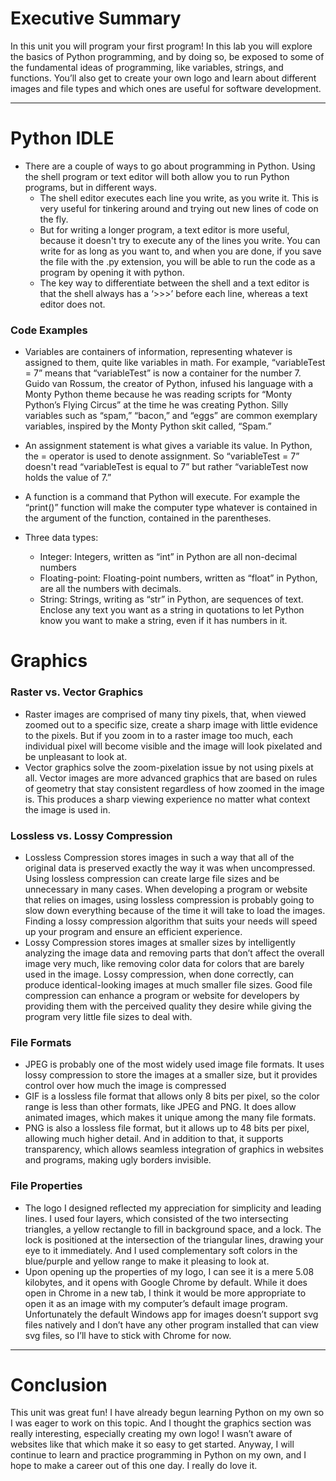 # Executive Summary #
In this unit you will program your first program! In this lab you will explore the basics of Python programming, and by doing so, be exposed to some of the fundamental ideas of programming, like variables, strings, and functions. You’ll also get to create your own logo and learn about different images and file types and which ones are useful for software development.
***
# Python IDLE #

* There are a couple of ways to go about programming in Python. Using the shell program or text editor will both allow you to run Python programs, but in different ways. 
	* The shell editor executes each line you write, as you write it. This is very useful for tinkering around and trying out new lines of code on the fly. 
  * But for writing a longer program, a text editor is more useful, because it doesn't try to execute any of the lines you write. You can write for as long as you want to, and when you are done, if you save the file with the .py extension, you will be able to run the code as a program by opening it with python. 
  * The key way to differentiate between the shell and a text editor is that the shell always has a ‘>>>’ before each line, whereas a text editor does not.

### Code Examples  ###
* Variables are containers of information, representing whatever is assigned to them, quite like variables in math. For example, “variableTest = 7” means that “variableTest” is now a container for the number 7. Guido van Rossum, the creator of Python, infused his language with a Monty Python theme because he was reading scripts for “Monty Python’s Flying Circus” at the time he was creating Python. Silly variables such as “spam,” “bacon,” and “eggs” are common exemplary variables, inspired by the Monty Python skit called, “Spam.” 

* An assignment statement is what gives a variable its value. In Python, the = operator is used to denote assignment. So “variableTest = 7” doesn't read “variableTest is equal to 7” but rather “variableTest now holds the value of 7.”

* A function is a command that Python will execute. For example the “print()” function will make the computer type whatever is contained in the argument of the function, contained in the parentheses.
* Three data types:
  * Integer: Integers, written as “int” in Python are all non-decimal numbers
  * Floating-point: Floating-point numbers, written as “float” in Python, are all the numbers with decimals.
  * String: Strings, writing as “str” in Python, are sequences of text. Enclose any text you want as a string in quotations to let Python know you want to make a string, even if it has numbers in it.

# Graphics #
 
### Raster vs. Vector Graphics ###
* Raster images are comprised of many tiny pixels, that, when viewed zoomed out to a specific size, create a sharp image with little evidence to the pixels. But if you zoom in to a raster image too much, each individual pixel will become visible and the image will look pixelated and be unpleasant to look at.
* Vector graphics solve the zoom-pixelation issue by not using pixels at all. Vector images are more advanced graphics that are based on rules of geometry that stay consistent regardless of how zoomed in the image is. This produces a sharp viewing experience no matter what context the image is used in.
 
### Lossless vs. Lossy Compression ###
* Lossless Compression stores images in such a way that all of the original data is preserved exactly the way it was when uncompressed. Using lossless compression can create large file sizes and be unnecessary in many cases. When developing a program or website that relies on images, using lossless compression is probably going to slow down everything because of the time it will take to load the images. Finding a lossy compression algorithm that suits your needs will speed up your program and ensure an efficient experience.
* Lossy Compression stores images at smaller sizes by intelligently analyzing the image data and removing parts that don’t affect the overall image very much, like removing color data for colors that are barely used in the image. Lossy compression, when done correctly, can produce identical-looking images at much smaller file sizes. Good file compression can enhance a program or website for developers by providing them with the perceived quality they desire while giving the program very little file sizes to deal with.
 
### File Formats ###
* JPEG is probably one of the most widely used image file formats. It uses lossy compression to store the images at a smaller size, but it provides control over how much the image is compressed
* GIF is a lossless file format that allows only 8 bits per pixel, so the color range is less than other formats, like JPEG and PNG. It does allow animated images, which makes it unique among the many file formats.
* PNG is also a lossless file format, but it allows up to 48 bits per pixel, allowing much higher detail. And in addition to that, it supports transparency, which allows seamless integration of graphics in websites and programs, making ugly borders invisible.
 
### File Properties ###
* The logo I designed reflected my appreciation for simplicity and leading lines. I used four layers, which consisted of the two intersecting triangles, a yellow rectangle to fill in background space, and a lock. The lock is positioned at the intersection of the triangular lines, drawing your eye to it immediately. And I used complementary soft colors in the blue/purple and yellow range to make it pleasing to look at.
* Upon opening up the properties of my logo, I can see it is a mere 5.08 kilobytes, and it opens with Google Chrome by default. While it does open in Chrome in a new tab, I think it would be more appropriate to open it as an image with my computer’s default image program. Unfortunately the default Windows app for images doesn’t support svg files natively and I don’t have any other program installed that can view svg files, so I’ll have to stick with Chrome for now.

***
# Conclusion #

This unit was great fun! I have already begun learning Python on my own so I was eager to work on this topic. And I thought the graphics section was really interesting, especially creating my own logo! I wasn’t aware of websites like that which make it so easy to get started. Anyway,  I will continue to learn and practice programming in Python on my own, and I hope to make a career out of this one day. I really do love it.


